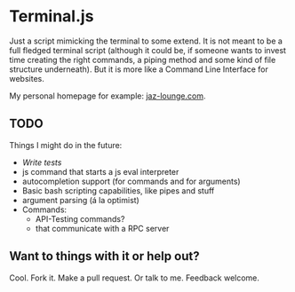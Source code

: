 # Terminal.js

Just a script mimicking the terminal to some extend. It is not meant to be a full fledged terminal script (although it could be, if someone wants to invest time creating the right commands, a piping method and some kind of file structure underneath). But it is more like a Command Line Interface for websites.

My personal homepage for example: [jaz-lounge.com](http://jaz-lounge.com).


## TODO

Things I might do in the future:

- *Write tests*
- js command that starts a js eval interpreter
- autocompletion support (for commands and for arguments)
- Basic bash scripting capabilities, like pipes and stuff
- argument parsing (á la optimist)
- Commands:
  - API-Testing commands?
  - that communicate with a RPC server


## Want to things with it or help out?

Cool. Fork it. Make a pull request. Or talk to me. Feedback welcome.
